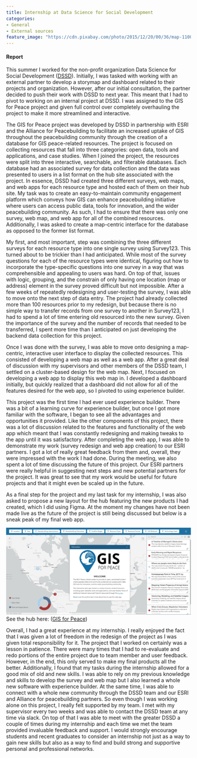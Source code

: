 ```yaml
---
title: Internship at Data Science for Social Development
categories:
- General
- External sources
feature_image: "https://cdn.pixabay.com/photo/2015/12/20/00/36/map-1100522_1280.jpg"
---
```


#### Report
This summer I worked for the non-profit organization Data Science for Social Development ([DSSD]([https://zgis.maps.arcgis.com/apps/instant/insets/index.html?appid=b1a635e1425c4dd39385bc8fd9c8256e](https://dssdglobal.org/)https://dssdglobal.org/)). Initially, I was tasked with working with an external partner to develop a storymap and dashboard related to their projects and organization. However, after our initial consultation, the partner decided to push their work with DSSD to next year. This meant that I had to pivot to working on an internal project at DSSD. I was assigned to the GIS for Peace project and given full control over completely overhauling the project to make it more streamlined and interactive. 

The GIS for Peace project was developed by DSSD in partnership with ESRI and the Alliance for Peacebuilding to facilitate an increased uptake of GIS throughout the peacebuilding community through the creation of a database for GIS peace-related resources. The project is focused on collecting resources that fall into three categories: open data, tools and applications, and case studies. When I joined the project, the resources were split into three interactive, searchable, and filterable databases. Each database had an associated survey for data collection and the data was presented to users in a list format on the hub site associated with the project. In essence, DSSD had created three different surveys, web maps, and web apps for each resource type and hosted each of them on their hub site.
My task was to create an easy-to-maintain community engagement platform which conveys how GIS can enhance peacebuilding initiative where users can access public data, tools for innovation, and the wider peacebuilding community. As such, I had to ensure that there was only one survey, web map, and web app for all of the combined resources. Additionally, I was asked to create a map-centric interface for the database as opposed to the former list format. 

My first, and most important, step was combining the three different surveys for each resource type into one single survey using Survey123. This turned about to be trickier than I had anticipated. While most of the survey questions for each of the resource types were identical, figuring out how to incorporate the type-specific questions into one survey in a way that was comprehensible and appealing to users was hard. On top of that, issues with logic, grouping, and the constrain of only having one location (map or address) element in the survey proved difficult but not impossible. After a few weeks of repeatedly redesigning and user-testing the survey, I was able to move onto the next step of data entry. The project had already collected more than 100 resources prior to my redesign, but because there is no simple way to transfer records from one survey to another in Survey123, I had to spend a lot of time entering old resourced into the new survey. Given the importance of the survey and the number of records that needed to be transferred, I spent more time than I anticipated on just developing the backend data collection for this project. 

Once I was done with the survey, I was able to move onto designing a map-centric, interactive user interface to display the collected resources. This consisted of developing a web map as well as a web app. After a great deal of discussion with my supervisors and other members of the DSSD team, I settled on a cluster-based design for the web map. Next, I focused on developing a web app to display this web map in. I developed a dashboard initially, but quickly realized that a dashboard did not allow for all of the features desired for the web app, so I pivoted to using experience builder. 

This project was the first time I had ever used experience builder. There was a bit of a learning curve for experience builder, but once I got more familiar with the software, I began to see all the advantages and opportunities it provided. Like the other components of this project, there was a lot of discussion related to the features and functionality of the web app which meant that I was constantly redesigning and making tweaks to the app until it was satisfactory. After completing the web app, I was able to demonstrate my work (survey redesign and web app creation) to our ESRI partners. I got a lot of really great feedback from them and, overall, they were impressed with the work I had done. During the meeting, we also spent a lot of time discussing the future of this project. Our ESRI partners were really helpful in suggesting next steps and new potential partners for the project. It was great to see that my work would be useful for future projects and that it might even be scaled up in the future. 

As a final step for the project and my last task for my internship, I was also asked to propose a new layout for the hub featuring the new products I had created, which I did using Figma. At the moment my changes have not been made live as the future of the project is still being discussed but below is a sneak peak of my final web app. 

![redesigned GIS for Peace web app](GIS4Peace_WebApp.jpg)
See the hub here: ([GIS for Peace](https://gis-4-peace-dssdglobal.hub.arcgis.com/)) 

Overall, I had a great experience at my internship. I really enjoyed the fact that I was given a lot of freedom in the redesign of the project as I was given total responsibility for it. The project that I worked on certainly was a lesson in patience. There were many times that I had to re-evaluate and redo portions of the entire project due to team member and user feedback. However, in the end, this only served to make my final products all the better. Additionally, I found that my tasks during the internship allowed for a good mix of old and new skills. I was able to rely on my previous knowledge and skills to develop the survey and web map but I also learned a whole new software with experience builder. At the same time, I was able to connect with a whole new community through the DSSD team and our ESRI and Alliance for peacebuilding partners. So even though I was working alone on this project, I really felt supported by my team. I met with my supervisor every two weeks and was able to contact the DSSD team at any time via slack. On top of that I was able to meet with the greater DSSD a couple of times during my internship and each time we met the team provided invaluable feedback and support. I would strongly encourage students and recent graduates to consider an internship not just as a way to gain new skills but also as a way to find and build strong and supportive personal and professional networks. 









